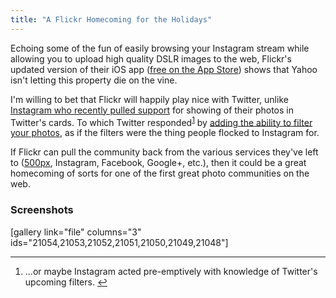 ```yaml
---
title: "A Flickr Homecoming for the Holidays"
---
```

<p>Echoing some of the fun of easily browsing your Instagram stream while allowing you to upload high quality DSLR images to the web, Flickr's updated version of their iOS app (<a href="https://target.georiot.com/Proxy.ashx?grid=9646&id=6PFrOqNV4B8&offerid=162397&type=3&subid=0&tmpid=3664&RD_PARM1=https%253A%252F%252Fitunes.apple.com%252Fca%252Fapp%252Fflickr%252Fid328407587%253Fmt%253D8%2526uo%253D4%2526partnerId%253D30" target="itunes_store">free on the App Store</a>) shows that Yahoo isn't letting this property die on the vine.</p>
<p>I'm willing to bet that Flickr will happily play nice with Twitter, unlike <a href="https://techcrunch.com/2012/12/09/it-appears-that-instagram-photos-arent-showing-up-in-twitter-streams-at-all/">Instagram who recently pulled support</a> for showing of their photos in Twitter's cards. To which Twitter responded<sup id="fnref-21047:1"><a href="#fn-21047:1" rel="footnote">1</a></sup> by <a href="https://blog.twitter.com/2012/12/twitter-photos-put-filter-on-it.html">adding the ability to filter your photos</a>, as if the filters were the thing people flocked to Instagram for.</p>
<p>If Flickr can pull the community back from the various services they've left to (<a href="https://500px.com">500px</a>, Instagram, Facebook, Google+, etc.), then it could be a great homecoming of sorts for one of the first great photo communities on the web.</p>
<h3>Screenshots</h3>
<p>[gallery link="file" columns="3" ids="21054,21053,21052,21051,21050,21049,21048"]</p>
<div class="footnotes">
<hr />
<ol>
<li id="fn-21047:1">
...or maybe Instagram acted pre-emptively with knowledge of Twitter's upcoming filters.&#160;<a href="#fnref-21047:1" rev="footnote">&#8617;</a>
</li>
</ol>
</div>
